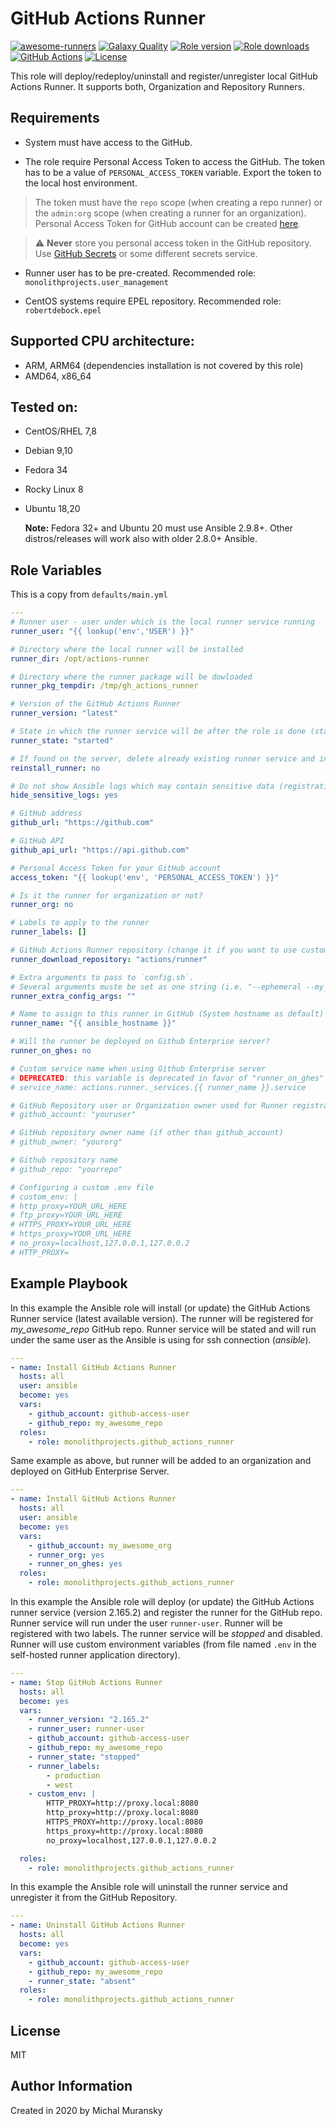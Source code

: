 # GitHub Actions Runner

[![awesome-runners](https://img.shields.io/badge/listed%20on-awesome--runners-blue.svg)](https://github.com/jonico/awesome-runners)
[![Galaxy Quality](https://img.shields.io/ansible/quality/47375?style=flat&logo=ansible)](https://galaxy.ansible.com/monolithprojects/github_actions_runner)
[![Role version](https://img.shields.io/github/v/release/MonolithProjects/ansible-github_actions_runner)](https://galaxy.ansible.com/monolithprojects/github_actions_runner)
[![Role downloads](https://img.shields.io/ansible/role/d/47375)](https://galaxy.ansible.com/monolithprojects/github_actions_runner)
[![GitHub Actions](https://github.com/MonolithProjects/ansible-github_actions_runner/workflows/molecule%20test/badge.svg?branch=master)](https://github.com/MonolithProjects/ansible-github_actions_runner/actions)
[![License](https://img.shields.io/github/license/MonolithProjects/ansible-github_actions_runner)](https://github.com/MonolithProjects/ansible-github_actions_runner/blob/main/LICENSE)


This role will deploy/redeploy/uninstall and register/unregister local GitHub Actions Runner.
It supports both, Organization and Repository Runners.

## Requirements

* System must have access to the GitHub.

* The role require Personal Access Token to access the GitHub. The token has to be a value of `PERSONAL_ACCESS_TOKEN` variable.
Export the token to the local host environment.
> The token must have the `repo` scope (when creating a repo runner) or the `admin:org` scope (when creating a runner for an organization).
Personal Access Token for GitHub account can be created [here](https://github.com/settings/tokens).

> :warning: **Never** store you personal access token in the GitHub repository. Use [GitHub Secrets](https://help.github.com/en/actions/configuring-and-managing-workflows/creating-and-storing-encrypted-secrets) or some different secrets service.

* Runner user has to be pre-created.
  Recommended role: `monolithprojects.user_management`

* CentOS systems require EPEL repository.
  Recommended role: `robertdebock.epel`

## Supported CPU architecture:

* ARM, ARM64 (dependencies installation is not covered by this role)
* AMD64, x86_64
## Tested on:

* CentOS/RHEL 7,8
* Debian 9,10
* Fedora 34
* Rocky Linux 8
* Ubuntu 18,20

  **Note:** Fedora 32+ and Ubuntu 20 must use Ansible 2.9.8+. Other distros/releases will work also with older 2.8.0+ Ansible.

## Role Variables

This is a copy from `defaults/main.yml`

```yaml
---
# Runner user - user under which is the local runner service running
runner_user: "{{ lookup('env','USER') }}"

# Directory where the local runner will be installed
runner_dir: /opt/actions-runner

# Directory where the runner package will be dowloaded
runner_pkg_tempdir: /tmp/gh_actions_runner

# Version of the GitHub Actions Runner
runner_version: "latest"

# State in which the runner service will be after the role is done (started, stopped, absent)
runner_state: "started"

# If found on the server, delete already existing runner service and install it again
reinstall_runner: no

# Do not show Ansible logs which may contain sensitive data (registration token)
hide_sensitive_logs: yes

# GitHub address
github_url: "https://github.com"

# GitHub API
github_api_url: "https://api.github.com"

# Personal Access Token for your GitHub account
access_token: "{{ lookup('env', 'PERSONAL_ACCESS_TOKEN') }}"

# Is it the runner for organization or not?
runner_org: no

# Labels to apply to the runner
runner_labels: []

# GitHub Actions Runner repository (change it if you want to use custom Actions Runner fork)
runner_download_repository: "actions/runner"

# Extra arguments to pass to `config.sh`.
# Several arguments muste be set as one string (i.e. "--ephemeral --my_special_fork")
runner_extra_config_args: ""

# Name to assign to this runner in GitHub (System hostname as default)
runner_name: "{{ ansible_hostname }}"

# Will the runner be deployed on Github Enterprise server?
runner_on_ghes: no

# Custom service name when using Github Enterprise server
# DEPRECATED: this variable is deprecated in favor of "runner_on_ghes" and will be removed in release 1.15.
# service_name: actions.runner._services.{{ runner_name }}.service

# GitHub Repository user or Organization owner used for Runner registration
# github_account: "youruser"

# GitHub repository owner name (if other than github_account)
# github_owner: "yourorg"

# Github repository name
# github_repo: "yourrepo"

# Configuring a custom .env file
# custom_env: |
# http_proxy=YOUR_URL_HERE
# ftp_proxy=YOUR_URL_HERE
# HTTPS_PROXY=YOUR_URL_HERE
# https_proxy=YOUR_URL_HERE
# no_proxy=localhost,127.0.0.1,127.0.0.2
# HTTP_PROXY=
```

## Example Playbook

In this example the Ansible role will install (or update) the GitHub Actions Runner service (latest available version). The runner will be registered for *my_awesome_repo* GitHub repo.
Runner service will be stated and will run under the same user as the Ansible is using for ssh connection (*ansible*).

```yaml
---
- name: Install GitHub Actions Runner
  hosts: all
  user: ansible
  become: yes
  vars:
    - github_account: github-access-user
    - github_repo: my_awesome_repo
  roles:
    - role: monolithprojects.github_actions_runner
```

Same example as above, but runner will be added to an organization and deployed on GitHub Enterprise Server.

```yaml
---
- name: Install GitHub Actions Runner
  hosts: all
  user: ansible
  become: yes
  vars:
    - github_account: my_awesome_org
    - runner_org: yes
    - runner_on_ghes: yes
  roles:
    - role: monolithprojects.github_actions_runner
```

In this example the Ansible role will deploy (or update) the GitHub Actions runner service (version 2.165.2) and register the runner for the GitHub repo. Runner service will run under the user `runner-user`. Runner will be registered with two labels.
The runner service will be *stopped* and disabled. Runner will use custom environment variables (from file named `.env` in the self-hosted runner application directory).

```yaml
---
- name: Stop GitHub Actions Runner
  hosts: all
  become: yes
  vars:
    - runner_version: "2.165.2"
    - runner_user: runner-user
    - github_account: github-access-user
    - github_repo: my_awesome_repo
    - runner_state: "stopped"
    - runner_labels:
        - production
        - west
    - custom_env: |
        HTTP_PROXY=http://proxy.local:8080
        http_proxy=http://proxy.local:8080
        HTTPS_PROXY=http://proxy.local:8080
        https_proxy=http://proxy.local:8080
        no_proxy=localhost,127.0.0.1,127.0.0.2

  roles:
    - role: monolithprojects.github_actions_runner
```

In this example the Ansible role will uninstall the runner service and unregister it from the GitHub Repository.

```yaml
---
- name: Uninstall GitHub Actions Runner
  hosts: all
  become: yes
  vars:
    - github_account: github-access-user
    - github_repo: my_awesome_repo
    - runner_state: "absent"
  roles:
    - role: monolithprojects.github_actions_runner
```

## License

MIT

## Author Information

Created in 2020 by Michal Muransky
